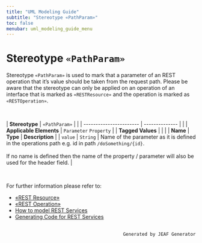 ```yaml
---
title: "UML Modeling Guide"
subtitle: "Stereotype «PathParam»"
toc: false
menubar: uml_modeling_guide_menu
---
```


# Stereotype `«PathParam»`
Stereotype `«PathParam»` is used to mark that a parameter of an REST operation that it’s value should be taken from the request path. Please be aware that the stereotype can only be applied on an operation of an interface that is marked as `«RESTResource»` and the operation is marked as `«RESTOperation»`.

<br>

| **Stereotype**          | `«PathParam»` | |
| ----------------------- | -------------- | |
| **Applicable Elements** | `Parameter` `Property`        |
| **Tagged Values**       |                       |                                                                                                                                                                                                          |
| **Name**                | **Type**              | **Description**                                                                                                                                                                                          |
| `value`   | `String` | Name of the parameter as it is defined in the operations path e.g. id in path `/doSomething/{id}`.<br><br>If no name is defined then the name of the property / parameter will also be used for the header field. |

<br>

For further information please refer to:
- [«REST Resource»](/uml-modeling-guide/jmm/RESTResource)
- [«REST Operation»](/uml-modeling-guide/jmm/RESTOperation)
- [How to model REST Services](/uml-modeling-guide/how-to-model-rest-service-apis)
- [Generating Code for REST Services](/developer-guide/code-for-jeaf-services/)


<br>

<div style="text-align: right"><code>Generated by JEAF Generator</code></div>

    